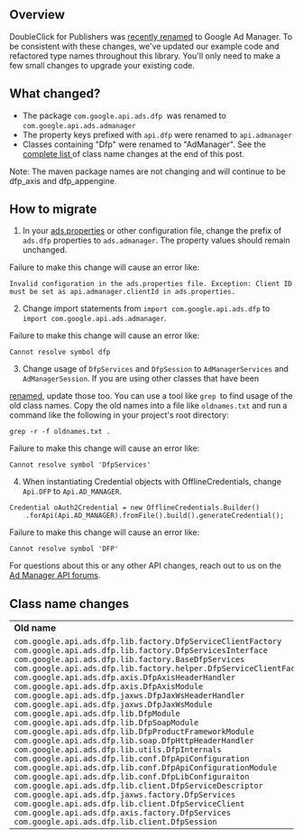 ## Overview

DoubleClick for Publishers was [recently renamed](https://www.blog.google/products/admanager/introducing-google-ad-manager/) to Google Ad Manager. To be consistent with these changes, we've updated our example code and refactored type names throughout this library. You'll only need to make a few small changes to upgrade your existing code. 


## What changed?



*   The package `com.google.api.ads.dfp `was renamed to `com.google.api.ads.admanager`
*   The property keys prefixed with `api.dfp` were renamed to `api.admanager`
*   Classes containing "Dfp" were renamed to "AdManager". See the [complete list ](#class-name-changes)of class name changes at the end of this post.

Note: The maven package names are not changing and will continue to be dfp_axis and dfp_appengine<span style="color:#0d904f;">.</span>


## How to migrate

1. In your [ads.properties](https://github.com/googleads/googleads-java-lib/blob/master/examples/admanager_axis/src/main/resources/ads.properties) or other configuration file, change the prefix of `ads.dfp` properties to `ads.admanager`. The property values should remain unchanged. 

Failure to make this change will cause an error like:


```
Invalid configuration in the ads.properties file. Exception: Client ID must be set as api.admanager.clientId in ads.properties.
```


2. Change import statements from `import com.google.api.ads.dfp` to `import com.google.api.ads.admanager`.

Failure to make this change will cause an error like:


```
Cannot resolve symbol dfp
```


3. Change usage of `DfpServices` and `DfpSession` to `AdManagerServices` and `AdManagerSession`. If you are using other classes that have been 

[renamed](#class-name-changes), update those too. You can use a tool like `grep `to find usage of the old class names. Copy the old names into a file like `oldnames.txt` and run a command like the following in your project's root directory:


```
grep -r -f oldnames.txt .
```


Failure to make this change will cause an error like:


```
Cannot resolve symbol 'DfpServices'
```


4. When instantiating Credential objects with OfflineCredentials, change `Api.DFP` to `Api.AD_MANAGER`.


```
Credential oAuth2Credential = new OfflineCredentials.Builder()
    .forApi(Api.AD_MANAGER).fromFile().build().generateCredential();
```


Failure to make this change will cause an error like:


```
Cannot resolve symbol 'DFP'
```


<span style="color:#212121;">For questions about this or any other API changes, reach out to us on the [Ad Manager API forums](https://groups.google.com/forum/#!forum/google-doubleclick-for-publishers-api)<span style="color:#212121;">.</span></span>


## Class name changes


<table>
  <tr>
   <td><strong>Old name</strong>
   </td>
   <td><strong>New name</strong>
   </td>
  </tr>
  <tr>
   <td>
<code>com.google.api.ads.dfp.lib.factory.DfpServiceClientFactory</code>
<code>com.google.api.ads.dfp.lib.factory.DfpServicesInterface</code>
<code>com.google.api.ads.dfp.lib.factory.BaseDfpServices</code>
<code>com.google.api.ads.dfp.lib.factory.helper.DfpServiceClientFactoryHelper</code>
<code>com.google.api.ads.dfp.axis.DfpAxisHeaderHandler</code>
<code>com.google.api.ads.dfp.axis.DfpAxisModule</code>
<code>com.google.api.ads.dfp.jaxws.DfpJaxWsHeaderHandler</code>
<code>com.google.api.ads.dfp.jaxws.DfpJaxWsModule</code>
<code>com.google.api.ads.dfp.lib.DfpModule</code>
<code>com.google.api.ads.dfp.lib.DfpSoapModule</code>
<code>com.google.api.ads.dfp.lib.DfpProductFrameworkModule</code>
<code>com.google.api.ads.dfp.lib.soap.DfpHttpHeaderHandler</code>
<code>com.google.api.ads.dfp.lib.utils.DfpInternals</code>
<code>com.google.api.ads.dfp.lib.conf.DfpApiConfiguration</code>
<code>com.google.api.ads.dfp.lib.conf.DfpApiConfigurationModule</code>
<code>com.google.api.ads.dfp.lib.conf.DfpLibConfiguraiton</code>
<code>com.google.api.ads.dfp.lib.client.DfpServiceDescriptor</code>
<code>com.google.api.ads.dfp.jaxws.factory.DfpServices</code>
<code>com.google.api.ads.dfp.lib.client.DfpServiceClient</code>
<code>com.google.api.ads.dfp.axis.factory.DfpServices</code>
<code>com.google.api.ads.dfp.lib.client.DfpSession</code>
   </td>
   <td>
<code>com.google.api.ads.admanager.lib.factory.AdManagerServiceClientFactory</code>
<code>com.google.api.ads.admanager.lib.factory.AdManagerServicesInterface</code>
<code>com.google.api.ads.admanger.lib.factory.BaseAdManagerServices</code>
<code>com.google.api.ads.admanager.lib.factory.helper.AdManagerServiceClientFactoryHelper</code>
<code>com.google.api.ads.admanager.axis.AdManagerAxisHeaderHandler</code>
<code>com.google.api.ads.admanager.axis.AdManagerAxisModule</code>
<code>com.google.api.ads.admanager.jaxws.AdManagerJaxWsHeaderHandler</code>
<code>com.google.api.ads.admanager.jaxws.AdManagerJaxWsModule</code>
<code>com.google.api.ads.admanager.lib.AdManagerModule</code>
<code>com.google.api.ads.admanager.lib.AdManagerSoapModule</code>
<code>com.google.api.ads.admanager.lib.AdManagerProductFrameworkModule</code>
<code>com.google.api.ads.admanager.lib.soap.AdManagerHeaderHandler</code>
<code>com.google.api.ads.admanager.lib.utils.AdManagerInternals</code>
<code>com.google.api.ads.admanager.lib.conf.AdManagerApiConfiguration</code>
<code>com.google.api.ads.admanager.lib.conf.AdManagerApiConfigurationModule</code>
<code>com.google.api.ads.admanager.lib.conf.AdManagerLibConfiguraiton</code>
<code>com.google.api.ads.admanager.lib.client.AdManagerServiceDescriptor</code>
<code>com.google.api.ads.admanager.jaxws.factory.AdManagerServices</code>
<code>com.google.api.ads.admanager.lib.client.AdManagerServiceClient</code>
<code>com.google.api.ads.admanager.axis.factory.AdManagerServices</code>
<code>com.google.api.ads.admanager.lib.client.AdManagerSession</code>
   </td>
  </tr>
</table>

